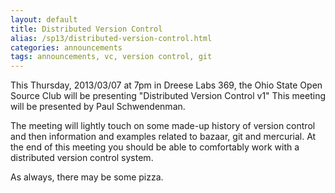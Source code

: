 ```yaml
---
layout: default
title: Distributed Version Control
alias: /sp13/distributed-version-control.html
categories: announcements
tags: announcements, vc, version control, git
---
```

This Thursday, 2013/03/07 at 7pm in Dreese Labs 369, the Ohio State Open Source Club will be presenting "Distributed Version Control v1" This meeting will be presented by Paul Schwendenman.

The meeting will lightly touch on some made-up history of version control and then information and examples related to bazaar, git and mercurial. At the end of this meeting you should be able to comfortably work with a distributed version control system.

As always, there may be some pizza.

